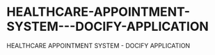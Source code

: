 # HEALTHCARE-APPOINTMENT-SYSTEM---DOCIFY-APPLICATION
HEALTHCARE APPOINTMENT SYSTEM - DOCIFY APPLICATION
